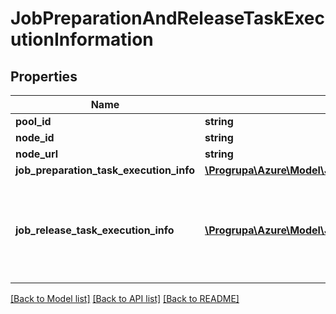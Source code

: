 # JobPreparationAndReleaseTaskExecutionInformation

## Properties
Name | Type | Description | Notes
------------ | ------------- | ------------- | -------------
**pool_id** | **string** |  | [optional] 
**node_id** | **string** |  | [optional] 
**node_url** | **string** |  | [optional] 
**job_preparation_task_execution_info** | [**\Progrupa\Azure\Model\JobPreparationTaskExecutionInformation**](JobPreparationTaskExecutionInformation.md) |  | [optional] 
**job_release_task_execution_info** | [**\Progrupa\Azure\Model\JobReleaseTaskExecutionInformation**](JobReleaseTaskExecutionInformation.md) | This property is set only if the Job Release task has run on the node. | [optional] 

[[Back to Model list]](../README.md#documentation-for-models) [[Back to API list]](../README.md#documentation-for-api-endpoints) [[Back to README]](../README.md)


